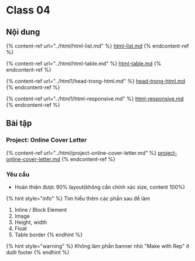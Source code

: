 # Class 04

## Nội dung

{% content-ref url="../html/html-list.md" %}
[html-list.md](../html/html-list.md)
{% endcontent-ref %}

{% content-ref url="../html/html-table.md" %}
[html-table.md](../html/html-table.md)
{% endcontent-ref %}

{% content-ref url="../html1/head-trong-html.md" %}
[head-trong-html.md](../html1/head-trong-html.md)
{% endcontent-ref %}

{% content-ref url="../html1/html-responsive.md" %}
[html-responsive.md](../html1/html-responsive.md)
{% endcontent-ref %}

## Bài tập

### Project: Online Cover Letter

{% content-ref url="../html/project-online-cover-letter.md" %}
[project-online-cover-letter.md](../html/project-online-cover-letter.md)
{% endcontent-ref %}

### Yêu cầu

* Hoàn thiện được 90% layout(không cần chính xác size, content 100%)

{% hint style="info" %}
Tìm hiểu thêm các phần sau để làm

1. Inline / Block Element
2. Image
3. Height, width
4. Float
5. Table border
{% endhint %}

{% hint style="warning" %}
Không làm phần banner nhỏ "Make with Rep" ở dưới footer
{% endhint %}
